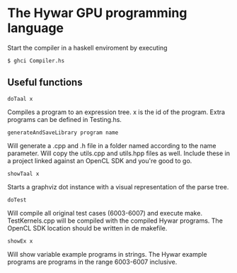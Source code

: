 # The Hywar GPU programming language

Start the compiler in a haskell enviroment by executing

```
$ ghci Compiler.hs
```

## Useful functions

```
doTaal x
```
Compiles a program to an expression tree. x is the id of the program. Extra programs can be defined in Testing.hs.

```
generateAndSaveLibrary program name
```
Will generate a .cpp and .h file in a folder named according to the name parameter. Will copy the utils.cpp and utils.hpp files as well. Include these in a project linked against an OpenCL SDK and you're good to go.

```
showTaal x
```
Starts a graphviz dot instance with a visual representation of the parse tree.

```
doTest
```
Will compile all original test cases (6003-6007) and execute make. TestKernels.cpp will be compiled with the compiled Hywar programs. The OpenCL SDK location should be written in de makefile.

```
showEx x
```
Will show variable example programs in strings. The Hywar example programs are programs in the range 6003-6007 inclusive.
